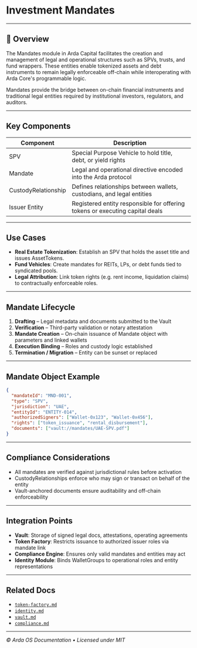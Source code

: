 # Investment Mandates

---

## 🧭 Overview

The Mandates module in Arda Capital facilitates the creation and management of legal and operational structures such as SPVs, trusts, and fund wrappers. These entities enable tokenized assets and debt instruments to remain legally enforceable off-chain while interoperating with Arda Core's programmable logic.

Mandates provide the bridge between on-chain financial instruments and traditional legal entities required by institutional investors, regulators, and auditors.

---

## Key Components

| Component | Description |
|-----------|-------------|
| SPV | Special Purpose Vehicle to hold title, debt, or yield rights |
| Mandate | Legal and operational directive encoded into the Arda protocol |
| CustodyRelationship | Defines relationships between wallets, custodians, and legal entities |
| Issuer Entity | Registered entity responsible for offering tokens or executing capital deals |

---

## Use Cases

- **Real Estate Tokenization**: Establish an SPV that holds the asset title and issues AssetTokens.
- **Fund Vehicles**: Create mandates for REITs, LPs, or debt funds tied to syndicated pools.
- **Legal Attribution**: Link token rights (e.g. rent income, liquidation claims) to contractually enforceable roles.

---

## Mandate Lifecycle

1. **Drafting** – Legal metadata and documents submitted to the Vault
2. **Verification** – Third-party validation or notary attestation
3. **Mandate Creation** – On-chain issuance of Mandate object with parameters and linked wallets
4. **Execution Binding** – Roles and custody logic established
5. **Termination / Migration** – Entity can be sunset or replaced

---

## Mandate Object Example

```json
{
  "mandateId": "MND-001",
  "type": "SPV",
  "jurisdiction": "UAE",
  "entityId": "ENTITY-014",
  "authorizedSigners": ["Wallet-0x123", "Wallet-0x456"],
  "rights": ["token_issuance", "rental_disbursement"],
  "documents": ["vault://mandates/UAE-SPV.pdf"]
}
```

---

## Compliance Considerations

- All mandates are verified against jurisdictional rules before activation
- CustodyRelationships enforce who may sign or transact on behalf of the entity
- Vault-anchored documents ensure auditability and off-chain enforceability

---

## Integration Points

- **Vault**: Storage of signed legal docs, attestations, operating agreements
- **Token Factory**: Restricts issuance to authorized issuer roles via mandate link
- **Compliance Engine**: Ensures only valid mandates and entities may act
- **Identity Module**: Binds WalletGroups to operational roles and entity representations

---

## Related Docs

- [`token-factory.md`](../arda-core/token-factory.md)
- [`identity.md`](../arda-core/identity.md)
- [`vault.md`](../arda-core/vault.md)
- [`compliance.md`](../arda-core/compliance.md)

---

*© Arda OS Documentation • Licensed under MIT*

